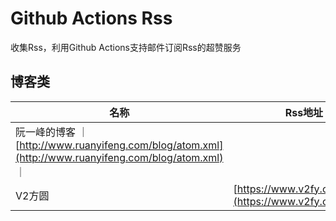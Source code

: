 # Github Actions Rss

收集Rss，利用Github Actions支持邮件订阅Rss的超赞服务

## 博客类

| 名称 |  Rss地址  |
| --- |  --- |
| 阮一峰的博客 ｜ [http://www.ruanyifeng.com/blog/atom.xml](http://www.ruanyifeng.com/blog/atom.xml) ｜
| V2方圆 | [https://www.v2fy.com/feed/](https://www.v2fy.com/feed/) |
